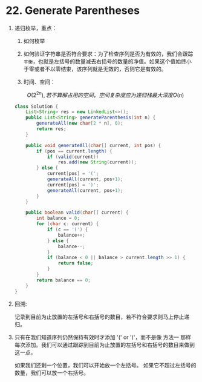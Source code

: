 #  22. Generate Parentheses

1. 递归枚举，重点：

   1. 如何枚举
   2. 如何验证字符串是否符合要求：为了检查序列是否为有效的，我们会跟踪 `平衡`，也就是左括号的数量减去右括号的数量的净值。如果这个值始终小于零或者不以零结束，该序列就是无效的，否则它是有效的。 

   3. 时间、空间：

   $$
   O(2^{2n}),若不算解占用的空间，空间复杂度应为递归栈最大深度O(n)
   $$

   ```java
   class Solution {
       List<String> res = new LinkedList<>();
       public List<String> generateParenthesis(int n) {
           generateAll(new char[2 * n], 0);
           return res;
       }
   
       public void generateAll(char[] current, int pos) {
           if (pos == current.length) {
               if (valid(current))
                   res.add(new String(current));
           } else {
               current[pos] = '(';
               generateAll(current, pos+1);
               current[pos] = ')';
               generateAll(current, pos+1);
           }
       }
   
       public boolean valid(char[] current) {
           int balance = 0;
           for (char c: current) {
               if (c == '(') {
                   balance++;
               } else {
                   balance--;
               }
               if (balance < 0 || balance > current.length >> 1) {
                   return false;
               }
           }
           return balance == 0;
       }
   }
   ```

2. 回溯:

   记录到目前为止放置的左括号和右括号的数目，若不符合要求则马上停止递归。

   

3. 只有在我们知道序列仍然保持有效时才添加 '(' or ')'，而不是像 方法一 那样每次添加。我们可以通过跟踪到目前为止放置的左括号和右括号的数目来做到这一点，

   如果我们还剩一个位置，我们可以开始放一个左括号。 如果它不超过左括号的数量，我们可以放一个右括号。
   
